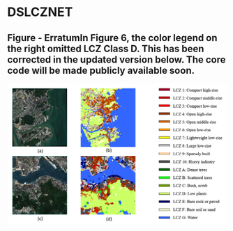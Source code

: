 # DSLCZNET

## Figure - ErratumIn Figure 6, the color legend on the right omitted LCZ Class D. This has been corrected in the updated version below. The core code will be made publicly available soon.

![Figure 6](figure6.png)
